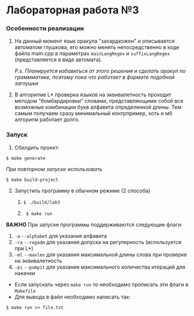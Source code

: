 # Лабораторная работа №3

### Особенности реализации

1) На данный момент язык оракула "захардкожен" и описывается автоматом глушкова, его можно менять
непосредственно в коде файла main.cpp в параметрах `mainLangRegex` и `suffixLangRegex` (представляется в виде автомата).

    *P.s. Планируется избавиться от этого решения и сделать оракул по граммматике, поэтому пока что работает в
 формате подобной заглушки*


2) В алгоритме L* проверка языков на эквивалетность проходит методом "бомбардировки" словами, представляющими собой
все возможные комбинации букв алфавита определенной длины. Тем самым получаем сразу минимальный контрпример, хоть и мб
алгоритм работает долго.


### Запуск
1) Сбилдить проект:
```
$ make generate
```
*При повторном запуске использовать*
```
$ make build-project
```
2) Запустить программу в обычном режиме (2 способа)
    1) ```
       $ ./build/lab3
       ```
    2) ```
        $ make run 
       ```
**ВАЖНО** При запуске программы поддерживаются следующие флаги:

1) `-a` `--alphabet` для указания алфавита
2) `-ra` `--regadm` для указания допуска на регулярность (используется при L*)
3) `-ml` `--maxlen` для указания максимальной длины слова при проверке на эквивалетность
4) `-pi` `--pumpit` для указания максимального количества итераций для накачки

* Если запускать через `make run` то необходимо прописать эти флаги в `Makefile`
* Для вывода в файл необходимо написать так:
```
$ make run >> file.txt 
```

